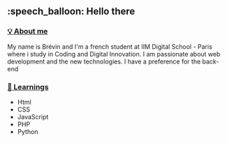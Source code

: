 <h2>:speech_balloon: Hello there </h2>


<u><h3>:bulb: About me</h3></u>
<p>My name is Brévin and I'm a french student at IIM Digital School - Paris where i study in Coding and Digital Innovation.
I am passionate about web development and the new technologies.
I have a preference for the back-end </p>

<u><h3>:pushpin: Learnings</h3></u>

<ul>
    <li>Html</li>
    <li>CSS</li>
    <li>JavaScript</li>
    <li>PHP</li>
    <li>Python</li>
</ul>

    

